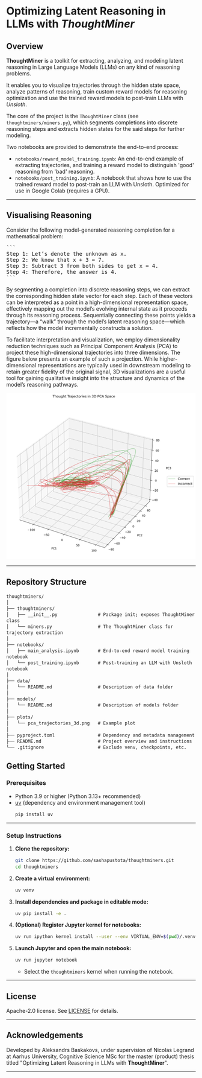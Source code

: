 # Optimizing Latent Reasoning in LLMs with *ThoughtMiner*

## Overview

**ThoughtMiner** is a toolkit for extracting, analyzing, and modeling latent reasoning in Large Language Models (LLMs) on any kind of reasoning problems.

It enables you to visualize trajectories through the hidden state space, analyze patterns of reasoning, train custom reward models for reasoning optimization and use the trained reward models to post-train LLMs with *Unsloth*.

The core of the project is the `ThoughtMiner` class (see `thoughtminers/miners.py`), which segments completions into discrete reasoning steps and extracts hidden states for the said steps for further modeling.

Two notebooks are provided to demonstrate the end-to-end process:
- `notebooks/reward_model_training.ipynb`: An end-to-end example of extracting trajectories, and training a reward model to distinguish 'good' reasoning from 'bad' reasoning.
- `notebooks/post_training.ipynb`: A notebook that shows how to use the trained reward model to post-train an LLM with Unsloth. Optimized for use in Google Colab (requires a GPU).
---

## Visualising Reasoning

Consider the following model-generated reasoning completion for a mathematical problem:

<pre>
```
Step 1: Let’s denote the unknown as x.
Step 2: We know that x + 3 = 7.
Step 3: Subtract 3 from both sides to get x = 4.
Step 4: Therefore, the answer is 4.
```
</pre>

By segmenting a completion into discrete reasoning steps, we can extract the corresponding hidden state vector for each step. Each of these vectors can be interpreted as a point in a high-dimensional representation space, effectively mapping out the model’s evolving internal state as it proceeds through its reasoning process. Sequentially connecting these points yields a trajectory—a “walk” through the model’s latent reasoning space—which reflects how the model incrementally constructs a solution.

To facilitate interpretation and visualization, we employ dimensionality reduction techniques such as Principal Component Analysis (PCA) to project these high-dimensional trajectories into three dimensions. The figure below presents an example of such a projection. While higher-dimensional representations are typically used in downstream modeling to retain greater fidelity of the original signal, 3D visualizations are a useful tool for gaining qualitative insight into the structure and dynamics of the model’s reasoning pathways.

![3D PCA of Reasoning Trajectories](plots/pca_trajectories_3d.png)

---

## Repository Structure

```
thoughtminers/
│
├── thoughtminers/
│   ├── __init__.py               # Package init; exposes ThoughtMiner class
│   └── miners.py                 # The ThoughtMiner class for trajectory extraction
│
├── notebooks/
│   ├── main_analysis.ipynb       # End-to-end reward model training notebook
│   └── post_training.ipynb       # Post-training an LLM with Unsloth notebook
│
├── data/
│   └── README.md                 # Description of data folder
│
├── models/
│   └── README.md                 # Description of models folder
│
├── plots/
│   └── pca_trajectories_3d.png   # Example plot
│
├── pyproject.toml                # Dependency and metadata management
├── README.md                     # Project overview and instructions
└── .gitignore                    # Exclude venv, checkpoints, etc.
```

## Getting Started

### Prerequisites

- Python 3.9 or higher (Python 3.13+ recommended)
- [uv](https://github.com/astral-sh/uv) (dependency and environment management tool)
    ```bash
    pip install uv
    ```

---

### Setup Instructions

1. **Clone the repository:**
    ```bash
    git clone https://github.com/sashapustota/thoughtminers.git
    cd thoughtminers
    ```

2. **Create a virtual environment:**
    ```bash
    uv venv
    ```

3. **Install dependencies and package in editable mode:**
    ```bash
    uv pip install -e .
    ```

4. **(Optional) Register Jupyter kernel for notebooks:**
    ```bash
    uv run ipython kernel install --user --env VIRTUAL_ENV=$(pwd)/.venv --name=thoughtminers
    ```

5. **Launch Jupyter and open the main notebook:**
    ```bash
    uv run jupyter notebook
    ```
    - Select the `thoughtminers` kernel when running the notebook.

---

## License

Apache-2.0 license. See [LICENSE](LICENSE) for details.

---

## Acknowledgements

Developed by Aleksandrs Baskakovs, under supervision of Nicolas Legrand at Aarhus University, Cognitive Science MSc for the master (product) thesis titled "Optimizing Latent Reasoning in LLMs with **ThoughtMiner**".

---